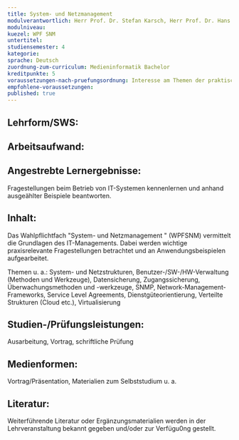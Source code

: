 ```yaml
---
title: System- und Netzmanagement
modulverantwortlich: Herr Prof. Dr. Stefan Karsch, Herr Prof. Dr. Hans L. Stahl
modulniveau:
kuezel: WPF SNM
untertitel:
studiensemester: 4
kategorie:
sprache: Deutsch
zuordnung-zum-curriculum: Medieninformatik Bachelor
kreditpunkte: 5
voraussetzungen-nach-pruefungsordnung: Interesse am Themen der praktischen Informatik und des Betriebs von IT-Systemen.
empfohlene-voraussetzungen: 
published: true
---
```


## Lehrform/SWS:


## Arbeitsaufwand:

## Angestrebte Lernergebnisse:
Fragestellungen beim Betrieb von IT-Systemen kennenlernen und anhand ausgeählter Beispiele beantworten.

## Inhalt:
Das Wahlpflichtfach "System- und Netzmanagement " (WPFSNM) vermittelt die Grundlagen des IT-Managements. Dabei werden wichtige praxisrelevante Fragestellungen betrachtet und an Anwendungsbeispielen aufgearbeitet.  


Themen u. a.: System- und Netzstrukturen, Benutzer-/SW-/HW-Verwaltung (Methoden und Werkzeuge), Datensicherung, Zugangssicherung, Überwachungsmethoden und -werkzeuge, SNMP, Network-Management-Frameworks, Service Level Agreements, Dienstgüteorientierung, Verteilte Strukturen (Cloud etc.), Virtualisierung

## Studien-/Prüfungsleistungen:
Ausarbeitung, Vortrag, schriftliche Prüfung

## Medienformen:
Vortrag/Präsentation, Materialien zum Selbststudium u. a.

## Literatur:
Weiterführende Literatur oder Ergänzungsmaterialien werden in der Lehrveranstaltung bekannt gegeben und/oder zur Verfügu0ng gestellt.

